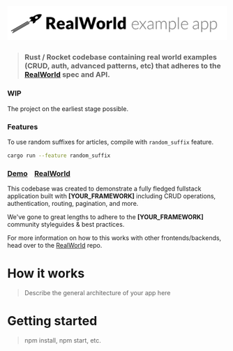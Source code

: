 # ![RealWorld Example App](logo.png)

> ###  Rust / Rocket codebase containing real world examples (CRUD, auth, advanced patterns, etc) that adheres to the [RealWorld](https://github.com/gothinkster/realworld) spec and API.

### WIP

The project on the earliest stage possible.

### Features
To use random suffixes for articles, compile with `random_suffix` feature.
```sh
cargo run --feature random_suffix

```


### [Demo](https://github.com/gothinkster/realworld)&nbsp;&nbsp;&nbsp;&nbsp;[RealWorld](https://github.com/gothinkster/realworld)


This codebase was created to demonstrate a fully fledged fullstack application built with **[YOUR_FRAMEWORK]** including CRUD operations, authentication, routing, pagination, and more.

We've gone to great lengths to adhere to the **[YOUR_FRAMEWORK]** community styleguides & best practices.

For more information on how to this works with other frontends/backends, head over to the [RealWorld](https://github.com/gothinkster/realworld) repo.


# How it works

> Describe the general architecture of your app here

# Getting started

> npm install, npm start, etc.
